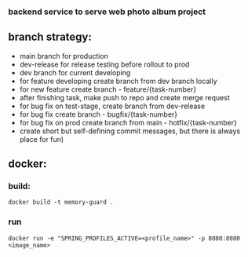 ### backend service to serve web photo album project

## branch strategy:
- main branch for production
- dev-release for release testing before rollout to prod
- dev branch for current developing
- for feature developing create branch from dev branch locally
- for new feature create branch - feature/{task-number}
- after finishing task, make push to repo and create merge request
- for bug fix on test-stage, create branch from dev-release
- for bug fix create branch - bugfix/{task-number}
- for bug fix on prod create branch from main - hotfix/{task-number}
- create short but self-defining commit messages, but there is always place for fun)


## docker:

### build:
`docker build -t memory-guard .`

### run
`docker run -e "SPRING_PROFILES_ACTIVE=<profile_name>" -p 8080:8080 <image_name>`